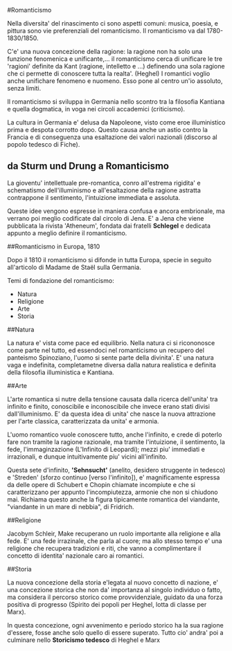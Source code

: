 #Romanticismo

Nella diversita' del rinascimento ci sono aspetti comuni: musica, poesia, e
pittura sono vie preferenziali del romanticismo.  Il romanticismo va dal
1780-1830/1850.

C'e' una nuova concezione della ragione: la ragione non ha solo una funzione
fenomenica e unificante,...  il romanticismo cerca di unificare le tre 'ragioni'
definite da Kant (ragione, intelletto e ...) definendo una sola ragione che ci
permette di conoscere tutta la realta'. (Heghel) I romantici voglio anche
unifichare fenomeno e nuomeno.  Esso pone al centro un'io assoluto, senza
limiti.

Il romanticismo si sviluppa in Germania nello scontro tra la filosofia Kantiana
e quella dogmatica, in voga nei circoli accademici (criticismo).


La cultura in Germania e' delusa da Napoleone, visto come eroe illuministico
prima e despota corrotto dopo.  Questo causa anche un astio contro la Francia e
di conseguenza una esaltazione dei valori nazionali (discorso al popolo tedesco
di Fiche).

## da Sturm und Drung a Romanticismo

La gioventu' intellettuale pre-romantica, conro all'estrema rigidita' e
schematismo dell'illuminismo e all'esaltazione della ragione astratta
contrappone il sentimento, l'intuizione immediata e assoluta.

Queste idee vengono espresse in maniera confusa e ancora embrionale, ma verrano
poi meglio codificate dal circolo di Jena.  E' a Jena che viene pubblicata la
rivista 'Atheneum', fondata dai fratelli **Schlegel** e dedicata appunto a
meglio definire il romanticismo.

##Romanticismo in Europa, 1810

Dopo il 1810 il romanticismo si difonde in tutta Europa, specie in seguito
all'articolo di Madame de Staël sulla Germania.

Temi di fondazione del romanticismo:

- Natura
- Religione
- Arte
- Storia

##Natura

La natura e' vista come pace ed equilibrio.  Nella natura ci si ricononosce come
parte nel tutto, ed essendoci nel romanticismo un recupero del panteismo
Spinoziano, l'uomo si sente parte della divinita'. E' una natura vaga e
indefinita, completametne diversa dalla natura realistica e definita della
filosofia illuministica e Kantiana.

##Arte

L'arte romantica si nutre della tensione causata dalla ricerca dell'unita'
tra infinito e finito, conoscibile e inconoscibile che invece erano stati
divisi dall'illuminismo. E' da questa idea di unita' che nasce la nuova
attrazione per l'arte classica, caratterizzata da unita' e armonia.

L'uomo romantico vuole conoscere tutto, anche l'infinito, e crede di poterlo
fare non tramite la ragione razionale, ma tramite l'intuizione, il sentimento,
la fede, l'immaginzazione (L'Infinito di Leopardi); mezzi piu' immediati e
irrazionali, e dunque intuitivamente piu' vicini all'infinito.

Questa sete d'infinito, **'Sehnsucht'** (anelito, desidero struggente in tedesco)
e 'Streden' (sforzo continuo [verso l'infinito]), e' magnificamente espressa da
delle opere di Schubert e Chopin chiamate incompiute e che si caratterizzano per
appunto l'incompiutezza, armonie che non si chiudono mai. Richiama questo anche
la figura tipicamente romantica del viandante, "viandante in un mare di nebbia",
di Fridrich.

##Religione

Jacobym Schleir, Make recuperano un ruolo importante alla religione e alla fede.
E' una fede irrazinale, che parla al cuore; ma allo stesso tempo e' una
religione che recupera tradizioni e riti, che vanno a complimentare il concetto
di identita' nazionale caro ai romantici.

##Storia

La nuova concezione della storia e'legata al nuovo concetto di nazione, e' una
concezione storica che non da' importanza al singolo individuo o fatto, ma
considera il percorso storico come provvidenziale, guidato da una forza positiva
di progresso (Spirito dei popoli per Heghel, lotta di classe per Marx).

In questa concezione, ogni avvenimento e periodo storico ha la sua ragione
d'essere, fosse anche solo quello di essere superato. Tutto cio' andra' poi a
culminare nello **Storicismo tedesco** di Heghel e Marx	

